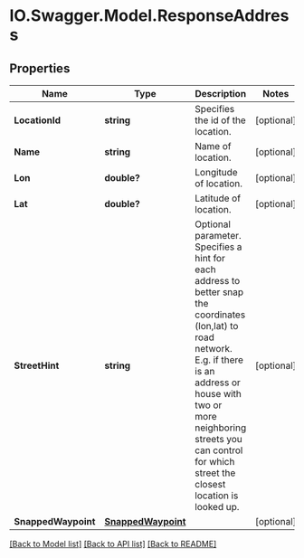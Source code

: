 # IO.Swagger.Model.ResponseAddress
## Properties

Name | Type | Description | Notes
------------ | ------------- | ------------- | -------------
**LocationId** | **string** | Specifies the id of the location. | [optional] 
**Name** | **string** | Name of location. | [optional] 
**Lon** | **double?** | Longitude of location. | [optional] 
**Lat** | **double?** | Latitude of location. | [optional] 
**StreetHint** | **string** | Optional parameter. Specifies a hint for each address to better snap the coordinates (lon,lat) to road network. E.g. if there is an address or house with two or more neighboring streets you can control for which street the closest location is looked up. | [optional] 
**SnappedWaypoint** | [**SnappedWaypoint**](SnappedWaypoint.md) |  | [optional] 

[[Back to Model list]](../README.md#documentation-for-models) [[Back to API list]](../README.md#documentation-for-api-endpoints) [[Back to README]](../README.md)

